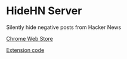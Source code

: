 # HideHN Server
Silently hide negative posts from Hacker News

[Chrome Web Store](https://chrome.google.com/webstore/detail/hide-hn/efmggmpambjmbbadjhcmfocnfdhemacj?hl=en&gl=US)

[Extension code](https://github.com/stevenfontanella/HideHN_Server)
